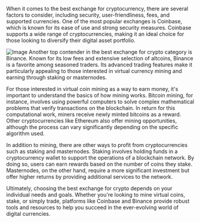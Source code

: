 When it comes to the best exchange for cryptocurrency, there are several factors to consider, including security, user-friendliness, fees, and supported currencies. One of the most popular exchanges is Coinbase, which is known for its ease of use and strong security measures. Coinbase supports a wide range of cryptocurrencies, making it an ideal choice for those looking to diversify their digital asset portfolio.


![Image](https://github.com/user-attachments/assets/31692037-0104-4703-abd1-696b6a7dd41b)
Another top contender in the best exchange for crypto category is Binance. Known for its low fees and extensive selection of altcoins, Binance is a favorite among seasoned traders. Its advanced trading features make it particularly appealing to those interested in virtual currency mining and earning through staking or masternodes.

For those interested in virtual coin mining as a way to earn money, it's important to understand the basics of how mining works. Bitcoin mining, for instance, involves using powerful computers to solve complex mathematical problems that verify transactions on the blockchain. In return for this computational work, miners receive newly minted bitcoins as a reward. Other cryptocurrencies like Ethereum also offer mining opportunities, although the process can vary significantly depending on the specific algorithm used.

In addition to mining, there are other ways to profit from cryptocurrencies such as staking and masternodes. Staking involves holding funds in a cryptocurrency wallet to support the operations of a blockchain network. By doing so, users can earn rewards based on the number of coins they stake. Masternodes, on the other hand, require a more significant investment but offer higher returns by providing additional services to the network.

Ultimately, choosing the best exchange for crypto depends on your individual needs and goals. Whether you're looking to mine virtual coins, stake, or simply trade, platforms like Coinbase and Binance provide robust tools and resources to help you succeed in the ever-evolving world of digital currencies.